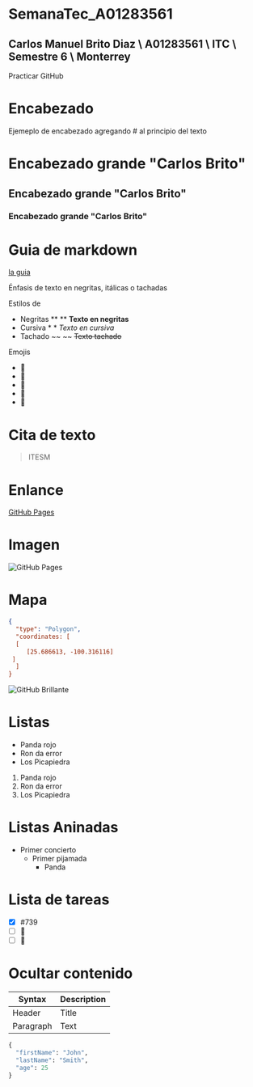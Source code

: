 # SemanaTec_A01283561

## Carlos Manuel Brito Diaz \ A01283561 \ ITC \ Semestre 6 \ Monterrey

Practicar GitHub


# Encabezado
Ejemeplo de encabezado agregando # al principio del texto

# Encabezado grande "Carlos Brito"
## Encabezado grande "Carlos Brito"
### Encabezado grande "Carlos Brito"

# Guia de markdown
[la guia](https://www.markdownguide.org/cheat-sheet/)

Énfasis de texto en negritas, itálicas o tachadas

Estilos de
- Negritas ** ** **Texto en negritas**
- Cursiva * * *Texto en cursiva*
- Tachado ~~ ~~ ~~Texto tachado~~

Emojis
- :apple:
- :clap:
- 🥇
- 🥈
- 🥉

# Cita de texto
> ITESM

# Enlance
[GitHub Pages](https://pages.github.com/)

# Imagen
![GitHub Pages](https://tec.mx/sites/default/files/repositorio/Home/tec-de-monterrey-newsroom.jpg)

# Mapa
```geojson
{
  "type": "Polygon",
  "coordinates: [
  [
     [25.686613, -100.316116]
 ] 
  ]
}
```

![GitHub Brillante](https://tec.mx/sites/default/files/styles/header_full/public/2018-12/FachadaTec_0.jpg?itok=_HoeD7qc)




# Listas
- Panda rojo
- Ron da error
- Los Picapiedra

1. Panda rojo
2. Ron da error
3. Los Picapiedra

# Listas Aninadas
- Primer concierto
  - Primer pijamada
    - Panda

# Lista de tareas
- [x] #739
- [ ] :apple:
- [ ] :tada:

# Ocultar contenido
<!-- esto no aparecera en el markdown renderizado -->

| Syntax | Description |
|--------|-------------|
| Header | Title |
| Paragraph | Text |

```python
{
  "firstName": "John",
  "lastName": "Smith",
  "age": 25
}

```



